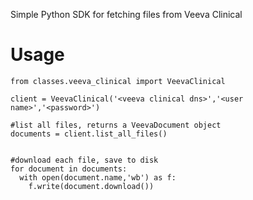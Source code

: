 Simple Python SDK for fetching files from Veeva Clinical


# Usage

```
from classes.veeva_clinical import VeevaClinical

client = VeevaClinical('<veeva clinical dns>','<user name>','<password>')

#list all files, returns a VeevaDocument object
documents = client.list_all_files()


#download each file, save to disk
for document in documents:
  with open(document.name,'wb') as f:
    f.write(document.download())
```
